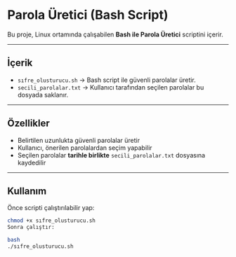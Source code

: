 # Parola Üretici (Bash Script)

Bu proje, Linux ortamında çalışabilen **Bash ile Parola Üretici** scriptini içerir.  

---

## İçerik

- `sıfre_olusturucu.sh` → Bash script ile güvenli parolalar üretir.  
- `secili_parolalar.txt` → Kullanıcı tarafından seçilen parolalar bu dosyada saklanır.  

---

## Özellikler

- Belirtilen uzunlukta güvenli parolalar üretir  
- Kullanıcı, önerilen parolalardan seçim yapabilir  
- Seçilen parolalar **tarihle birlikte** `secili_parolalar.txt` dosyasına kaydedilir  

---

## Kullanım

Önce scripti çalıştırılabilir yap:
```bash
chmod +x sıfre_olusturucu.sh
Sonra çalıştır:

bash
./sıfre_olusturucu.sh
